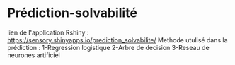 # Prédiction-solvabilité
lien de l'application Rshiny : https://sensory.shinyapps.io/prediction_solvabilite/
Methode utulisé dans la prédiction :
1-Regression logistique
2-Arbre de decision
3-Reseau de neurones artificiel
